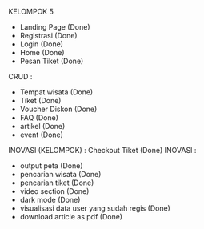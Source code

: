 KELOMPOK 5

- Landing Page (Done)
- Registrasi (Done)
- Login (Done)
- Home (Done)
- Pesan Tiket (Done)

CRUD :
- Tempat wisata (Done)
- Tiket (Done)
- Voucher Diskon (Done)
- FAQ (Done)
- artikel (Done)
- event (Done)


INOVASI (KELOMPOK) : Checkout Tiket (Done)
INOVASI :
- output peta (Done)
- pencarian wisata (Done)
- pencarian tiket (Done)
- video section (Done)
- dark mode (Done)
- visualisasi data user yang sudah regis (Done)
- download article as pdf (Done)

